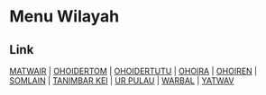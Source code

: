 # Menu Wilayah

## Link

[MATWAIR](https://github.com/gigit-pemilu/pemilu-2024-81-maluku/tree/main/pileg-dpr/hitung-suara/sub/81-maluku/sub/02-maluku-tenggara/sub/14-kei-kecil-barat/sub/2002-matwair)
 | 
[OHOIDERTOM](https://github.com/gigit-pemilu/pemilu-2024-81-maluku/tree/main/pileg-dpr/hitung-suara/sub/81-maluku/sub/02-maluku-tenggara/sub/14-kei-kecil-barat/sub/2009-ohoidertom)
 | 
[OHOIDERTUTU](https://github.com/gigit-pemilu/pemilu-2024-81-maluku/tree/main/pileg-dpr/hitung-suara/sub/81-maluku/sub/02-maluku-tenggara/sub/14-kei-kecil-barat/sub/2001-ohoidertutu)
 | 
[OHOIRA](https://github.com/gigit-pemilu/pemilu-2024-81-maluku/tree/main/pileg-dpr/hitung-suara/sub/81-maluku/sub/02-maluku-tenggara/sub/14-kei-kecil-barat/sub/2005-ohoira)
 | 
[OHOIREN](https://github.com/gigit-pemilu/pemilu-2024-81-maluku/tree/main/pileg-dpr/hitung-suara/sub/81-maluku/sub/02-maluku-tenggara/sub/14-kei-kecil-barat/sub/2004-ohoiren)
 | 
[SOMLAIN](https://github.com/gigit-pemilu/pemilu-2024-81-maluku/tree/main/pileg-dpr/hitung-suara/sub/81-maluku/sub/02-maluku-tenggara/sub/14-kei-kecil-barat/sub/2003-somlain)
 | 
[TANIMBAR KEI](https://github.com/gigit-pemilu/pemilu-2024-81-maluku/tree/main/pileg-dpr/hitung-suara/sub/81-maluku/sub/02-maluku-tenggara/sub/14-kei-kecil-barat/sub/2008-tanimbar-kei)
 | 
[UR PULAU](https://github.com/gigit-pemilu/pemilu-2024-81-maluku/tree/main/pileg-dpr/hitung-suara/sub/81-maluku/sub/02-maluku-tenggara/sub/14-kei-kecil-barat/sub/2007-ur-pulau)
 | 
[WARBAL](https://github.com/gigit-pemilu/pemilu-2024-81-maluku/tree/main/pileg-dpr/hitung-suara/sub/81-maluku/sub/02-maluku-tenggara/sub/14-kei-kecil-barat/sub/2006-warbal)
 | 
[YATWAV](https://github.com/gigit-pemilu/pemilu-2024-81-maluku/tree/main/pileg-dpr/hitung-suara/sub/81-maluku/sub/02-maluku-tenggara/sub/14-kei-kecil-barat/sub/2010-yatwav)


